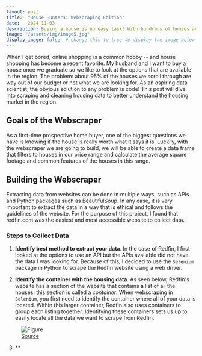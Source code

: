 ```yaml
---
layout: post
title:  "House Hunters: Webscraping Edition"
date:   2024-11-03
description: Buying a house is no easy task! With hundreds of houses available, it becomes difficult to sift through all the many options. But with just a few lines of code we can turn overwhelming pages of data into a clean, curated data set of housing information!
image: "/assets/img/image5.jpg"
display_image: false  # change this to true to display the image below the banner 
---
```


<p class="intro"><span class="dropcap">W</span>hen I get bored, online shopping is a common hobby -- and house shopping has become a recent favorite. My husband and I want to buy a house once we graduate so we like to look at the options that are available in the region. The problem: about 95% of the houses we scroll through are way out of our budget or not what we are looking for. As an aspiring data scientist, the obvious solution to any problem is code! This post will dive into scraping and cleaning housing data to better understand the housing market in the region.</p>

## Goals of the Webscraper
As a first-time prospective home buyer, one of the biggest questions we have is knowing if the house is really worth what it says it is. Luckily, with the webscraper we are going to build, we will be able to create a data frame that filters to houses in our price range and calculate the average square footage and common features of the houses in this range.

## Building the Webscraper
Extracting data from websites can be done in multiple ways, such as APIs and Python packages such as BeautifulSoup. In any case, it is very important to extract the data in a way that is ethical and follows the guidelines of the website. For the purpose of this project, I found that redfin.com was the easiest and most accessible website to collect data. 

### Steps to Collect Data
1. **Identify best method to extract your data**. In the case of Redfin, I first looked at the options to use an API but the APIs available did not have the data I was looking for. Because of this, I decided to use the `Selenium` package in Python to scrape the Redfin website using a web driver.

2. **Identify the container with the housing data**. As seen below, Redfin's website has a section of the website that contains a list of all the houses, this section is called a *container*. When webscraping in `Selenium`, you first need to identify the container where all of your data is located. Within this larger container, Redfin also uses containers to group each listing together. Identifying these containers sets us up to easily locate all the data we want to scrape from Redfin.

<figure>
  <img src="{{site.url}}/{{site.baseurl}}/assets/img/house_screenshot.jpg" alt="Figure" />
  <figcaption>
    <a href="https://www.redfin.com/county/2918/UT/Utah-County">Source</a>
  </figcaption>
</figure>

3. **